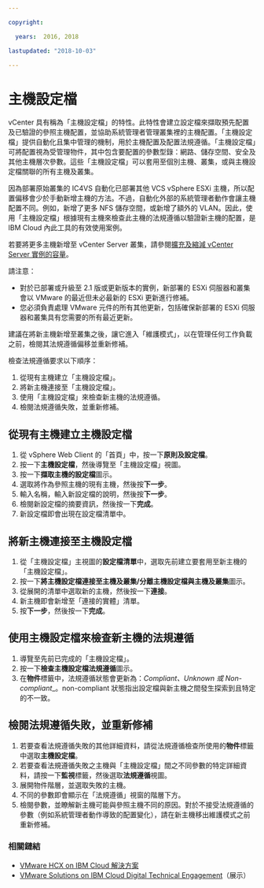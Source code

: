 ```yaml
---

copyright:

  years:  2016, 2018

lastupdated: "2018-10-03"

---
```


#	 主機設定檔 

vCenter 具有稱為「主機設定檔」的特性。此特性會建立設定檔來擷取預先配置及已驗證的參照主機配置，並協助系統管理者管理叢集裡的主機配置。「主機設定檔」提供自動化且集中管理的機制，用於主機配置及配置法規遵循。「主機設定檔」可將配置視為受管理物件，其中包含要配置的參數型錄：網路、儲存空間、安全及其他主機層次參數。這些「主機設定檔」可以套用至個別主機、叢集，或與主機設定檔關聯的所有主機及叢集。

因為部署原始叢集的 IC4VS 自動化已部署其他 VCS vSphere ESXi 主機，所以配置偏移會少於手動新增主機的方法。不過，自動化外部的系統管理者動作會讓主機配置不同。例如，新增了更多 NFS 儲存空間，或新增了額外的 VLAN。因此，使用「主機設定檔」根據現有主機來檢查此主機的法規遵循以驗證新主機的配置，是 IBM Cloud 內此工具的有效使用案例。

若要將更多主機新增至 vCenter Server 叢集，請參閱[擴充及縮減 vCenter Server 實例的容量](../../vcenter/vc_addingremovingservers.html)。

請注意：
*	對於已部署或升級至 2.1 版或更新版本的實例，新部署的 ESXi 伺服器和叢集會以 VMware 的最近但未必最新的 ESXi 更新進行修補。
*	您必須負責處理 VMware 元件的所有其他更新，包括確保新部署的 ESXi 伺服器和叢集具有您需要的所有最近更新。

建議在將新主機新增至叢集之後，讓它進入「維護模式」，以在管理任何工作負載之前，檢閱其法規遵循偏移並重新修補。

檢查法規遵循要求以下順序：
1.	從現有主機建立「主機設定檔」。
2.	將新主機連接至「主機設定檔」。
3.	使用「主機設定檔」來檢查新主機的法規遵循。
4.	檢閱法規遵循失敗，並重新修補。

##	從現有主機建立主機設定檔

1.	從 vSphere Web Client 的「首頁」中，按一下**原則及設定檔**。
2.	按一下**主機設定檔**，然後導覽至「主機設定檔」視圖。
3.	按一下**擷取主機的設定檔**圖示。
4.	選取將作為參照主機的現有主機，然後按**下一步**。
5.	輸入名稱，輸入新設定檔的說明，然後按**下一步**。
6.	檢閱新設定檔的摘要資訊，然後按一下**完成**。
7.	新設定檔即會出現在設定檔清單中。

##	將新主機連接至主機設定檔

1.	從「主機設定檔」主視圖的**設定檔清單**中，選取先前建立要套用至新主機的「主機設定檔」。
2.	按一下**將主機設定檔連接至主機及叢集/分離主機設定檔與主機及叢集**圖示。
3.	從展開的清單中選取新的主機，然後按一下**連接**。
4.	新主機即會新增至「連接的實體」清單。
5.	按**下一步**，然後按一下**完成**。

##	使用主機設定檔來檢查新主機的法規遵循

1.	導覽至先前已完成的「主機設定檔」。
2.	按一下**檢查主機設定檔法規遵循**圖示。
3.	在**物件**標籤中，法規遵循狀態會更新為：_Compliant、Unknown 或 Non-compliant__。non-compliant 狀態指出設定檔與新主機之間發生探索到且特定的不一致。

##	檢閱法規遵循失敗，並重新修補

1.	若要查看法規遵循失敗的其他詳細資料，請從法規遵循檢查所使用的**物件**標籤中選取**主機設定檔**。
2.	若要查看法規遵循失敗之主機與「主機設定檔」間之不同參數的特定詳細資料，請按一下**監視**標籤，然後選取**法規遵循**視圖。
3.	展開物件階層，並選取失敗的主機。
4.	不同的參數即會顯示在「法規遵循」視窗的階層下方。
5.	檢閱參數，並瞭解新主機可能與參照主機不同的原因。對於不接受法規遵循的參數（例如系統管理者動作導致的配置變化），請在新主機移出維護模式之前重新修補。

### 相關鏈結

* [VMware HCX on IBM Cloud 解決方案](https://www.ibm.com/cloud/garage/files/HCX_Architecture_Design.pdf)
* [VMware Solutions on IBM Cloud Digital Technical Engagement](https://ibm-dte.mybluemix.net/ibm-vmware)（展示）
